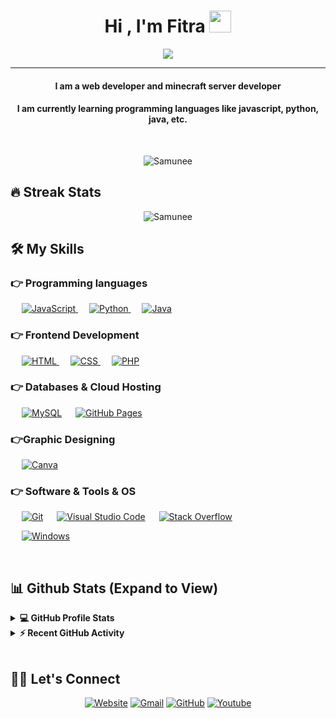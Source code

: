 
<h1 align="center">Hi , I'm Fitra <img src="https://media.giphy.com/media/hvRJCLFzcasrR4ia7z/giphy.gif" width="35"></h1>
<p align="center">
  <a href="https://github.com/DenverCoder1/readme-typing-svg"><img src="https://readme-typing-svg.herokuapp.com?lines=Front+End+Web+Developer;Always%20learning%20new%20things&center=true&width=500&height=50"></a>
</p>
<hr/>
<h4 align="center">I am a web developer and minecraft server developer</h4>
<h4 align="center">I am currently learning programming languages like javascript, python, java, etc.</h4>
<br>
<p align="center"> <img src="https://komarev.com/ghpvc/?username=Samunee&label=Profile%20views&color=0e75b6&style=plastic" alt="Samunee" /> </p>

## 🔥 Streak Stats
<p align="center"><img src="https://github-readme-streak-stats.herokuapp.com/?user=devanshyadav2010&theme=algolia" alt="Samunee"  /></p>


## 🛠️ My Skills

### 👉 Programming languages

<p align="left"> 

  &emsp;
   <a href="https://developer.mozilla.org/en-US/docs/Web/JavaScript" target="_blank"> 
     <img alt="JavaScript" src="https://img.shields.io/badge/JavaScript%20-%23F7DF1E.svg?logo=javascript&logoColor=black">
   </a>
  &emsp;
   <a href="https://www.python.org" target="_blank">
    <img alt="Python" src="https://img.shields.io/badge/Python%20-%2314354C.svg?logo=python&logoColor=white">
  </a>
  &emsp;
   <a href="https://www.java.com" target="_blank">
    <img alt="Java" src="https://img.shields.io/badge/Java%20-%2314354C.svg?logo=java&logoColor=orange">
  </a>
  
</p>

### 👉 Frontend Development
<p align="left"> 
  &emsp; 
  <a href="https://www.w3.org/html/" target="_blank"> 
   <img alt="HTML" src="https://img.shields.io/badge/HTML5%20-%23E34F26.svg?logo=html5&logoColor=white">
  </a>   
  &emsp;
  <a href="https://www.w3schools.com/css/" target="_blank">
    <img alt="CSS" src="https://img.shields.io/badge/CSS%20-%231572B6.svg?logo=css3&logoColor=white">
  </a>
  &emsp;
  <a href="https://www.w3schools.com/css/" target="_blank">
    <img alt="PHP" src="https://img.shields.io/badge/PHP-777BB4?%20-%23E34F26.svg?&logo=php&logoColor=white">
  </a> 
	
### 👉 Databases & Cloud Hosting
<p align="left">
  &emsp;
    <a href="https://www.mysql.com/"><img alt="MySQL" src="https://img.shields.io/badge/MySQL-%2300f.svg?style=flat&llogo=mysql&logoColor=white"></a>
  &emsp;
    <a href="https://www.github.com"><img alt="GitHub Pages" src="https://img.shields.io/badge/GitHub%20Pages-%23327FC7.svg?style=flat&llogo=github&logoColor=white"></a>
 </p>
  
### 👉Graphic Designing
<p align="left">
    &emsp;
  <a href="#">
  	<img alt="Canva" src="https://img.shields.io/badge/Canva-%2300C4CC.svg?style=flat&logo=Canva&logoColor=white"/>
  </a>
 </p>

 ### 👉 Software & Tools & OS
 
<p>
  &emsp;
    <a href="#"><img alt="Git" src="https://img.shields.io/badge/Git%20-%23F05033.svg?logo=git&logoColor=white"></a>
  &emsp;
    <a href="#"><img alt="Visual Studio Code" src="https://img.shields.io/badge/Visual%20Studio%20Code-0078d7.svg?logo=visual-studio-code&logoColor=white"></a>
  &emsp;
    <a href="#"><img alt="Stack Overflow" src="https://img.shields.io/badge/-Stack%20Overflow-FE7A16?logo=stack-overflow&logoColor=white"></a>
<p>
  &emsp;
    <a href="#"><img alt="Windows" src="https://img.shields.io/badge/Windows-0078D6?%20-%23E34F26.svg?&logo=windows&logoColor=white"></a>
</p>

<br/>

## 📊 Github Stats (Expand to View) 


<details> 
  <summary><b>💻 GitHub Profile Stats</b></summary>
  <br/>
  <p align="center">
    <a href="https://github.com/anuraghazra/github-readme-stats"><img alt="Devansh's Github Stats" src="https://github-readme-stats.vercel.app/api?username=Samunee&show_icons=true&count_private=true&theme=algolia" height="192px"/></a>
<br/>
  &nbsp;
	  <img src="https://github-readme-stats.vercel.app/api/top-langs?username=Samunee&show_icons=true&locale=en&layout=compact&theme=algolia" alt="candida18" height="192px"/>
  <br/>
  <b>Note:</b> Top languages is only a metric of the languages my public code consists of and doesn't reflect experience or skill level.
  </p>
</details>


<details>
  <summary><b>⚡ Recent GitHub Activity</b></summary>
  <br/>
   <a href="https://github.com/Samunee"><img alt="Samunee's Activity Graph" src="https://activity-graph.herokuapp.com/graph?username=Samunee&custom_title=dEVANSH%20Noronha's%20Contribution%20Graph&theme=react-dark" /></a>
  <br/>

</details>

<br/>

## 🙋‍♀️ Let's Connect
<p align="center">
  <a href="https://samunee.netlify.app/"><img src="https://img.icons8.com/bubbles/50/000000/web.png" alt="Website"/></a>
	<a href="mailto:fitraradeon@gmail.com"><img src="https://img.icons8.com/bubbles/50/000000/gmail.png" alt="Gmail"/></a>
	<a href="https://github.com/Samunee"><img src="https://img.icons8.com/bubbles/50/000000/github.png" alt="GitHub"/></a>
	<a href="https://www.youtube.com/channel/SamuneeCH"><img src="https://img.icons8.com/bubbles/50/000000/youtube.png" alt="Youtube"/></a>
	
</p>
